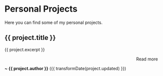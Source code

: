 # Personal Projects

Here you can find some of my personal projects.

<div v-for="project in projects">

<h2><a :href="`${constants.baseUrl}${project.path}`">{{ project.title }}</a></h2>

{{ project.excerpt }}

<p style="text-align: right"><a :href="`${constants.baseUrl}${project.path}`">Read more</a></p>

**~ {{ project.author }}** ({{ transformDate(project.updated) }})

</div>

<script setup>
import data from '../../data.json'
import constants from '../../.vitepress/constants.js'

// sort projects
const projects = (data['projects'] || []).sort(
  (a, b) => new Date(b.updated) - new Date(a.updated)
)

const transformDate = (date) =>
  new Date(date).toLocaleDateString('en-US', {
    year: 'numeric',
    month: 'long',
    day: 'numeric'
  })
</script>
